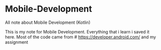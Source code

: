 # Mobile-Development
All note about Mobile Development (Kotlin)

This is my note for Mobile Development. Everything that i learn i saved it here. Most of the code came from # https://developer.android.com/ and my assignment

